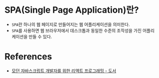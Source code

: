 # SPA(Single Page Application)란?

- `SPA`란 하나의 웹 페이지로 만들어지는 웹 어플리케이션을 의미한다.
- `SPA`를 사용하면 웹 브라우저에서 데스크톱과 동일한 수준의 조작성을 가진 어플리케이션을 만들 수 있다.

# References

- [모던 자바스크립트 개발자를 위한 리액트 프로그래밍 - 도서]()
